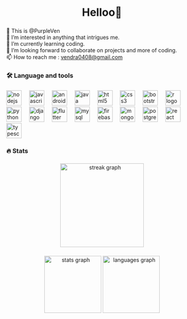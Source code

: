 <!-- - 👋 Hi, I’m @PurpleVen
- 👀 I’m interested in anything that intrigues me. 
- 🌱 I’m currently learning coding.
- 💞️ I’m looking forward to collaborate on projects and more of coding.
- 📫 How to reach me : vendra0408@gmail.com
-->

<h1 align="center">Helloo👋</h1>

###



###

<!--<div align="center">-->

👋 This is @PurpleVen <br>
👀 I’m interested in anything that intrigues me. <br>
🌱 I’m currently learning coding.<br>
💞️ I’m looking forward to collaborate on projects and more of coding.<br>
📫 How to reach me : vendra0408@gmail.com<br>
  
<!--</div>-->

###

<h3 align="left">🛠 Language and tools</h3>

###

<div align="left">
  <img src="https://cdn.jsdelivr.net/gh/devicons/devicon/icons/nodejs/nodejs-original.svg" height="40" alt="nodejs logo"  />
  <img width="12" />
  <img src="https://cdn.jsdelivr.net/gh/devicons/devicon/icons/javascript/javascript-original.svg" height="40" alt="javascript logo"  />
  <img width="12" />
  <img src="https://cdn.jsdelivr.net/gh/devicons/devicon/icons/androidstudio/androidstudio-original.svg" height="40" alt="androidstudio logo"  />
  <img width="12" />
  <img src="https://cdn.jsdelivr.net/gh/devicons/devicon/icons/java/java-original.svg" height="40" alt="java logo"  />
  <img width="12" />
  <img src="https://cdn.jsdelivr.net/gh/devicons/devicon/icons/html5/html5-original.svg" height="40" alt="html5 logo"  />
  <img width="12" />
  <img src="https://cdn.jsdelivr.net/gh/devicons/devicon/icons/css3/css3-original.svg" height="40" alt="css3 logo"  />
  <img width="12" />
  <img src="https://cdn.jsdelivr.net/gh/devicons/devicon/icons/bootstrap/bootstrap-original.svg" height="40" alt="bootstrap logo"  />
  <img width="12" />
  <img src="https://cdn.jsdelivr.net/gh/devicons/devicon/icons/r/r-original.svg" height="40" alt="r logo"  />
  <img width="12" />
  <img src="https://cdn.jsdelivr.net/gh/devicons/devicon/icons/python/python-original.svg" height="40" alt="python logo"  />
  <img width="12" />
  <img src="https://cdn.jsdelivr.net/gh/devicons/devicon/icons/django/django-plain.svg" height="40" alt="django logo"  />
  <img width="12" />
  <img src="https://cdn.jsdelivr.net/gh/devicons/devicon/icons/flutter/flutter-original.svg" height="40" alt="flutter logo"  />
  <img width="12" />
  <img src="https://cdn.jsdelivr.net/gh/devicons/devicon/icons/mysql/mysql-original.svg" height="40" alt="mysql logo"  />
  <img width="12" />
  <img src="https://cdn.jsdelivr.net/gh/devicons/devicon/icons/firebase/firebase-plain.svg" height="40" alt="firebase logo"  />
  <img width="12" />
  <img src="https://cdn.jsdelivr.net/gh/devicons/devicon/icons/mongodb/mongodb-original.svg" height="40" alt="mongodb logo"  />
  <img width="12" />
  <img src="https://cdn.jsdelivr.net/gh/devicons/devicon/icons/postgresql/postgresql-original.svg" height="40" alt="postgresql logo"  />
  <img width="12" />
  <img src="https://cdn.jsdelivr.net/gh/devicons/devicon/icons/react/react-original.svg" height="40" alt="react logo"  />
  <img width="12" />
  <img src="https://cdn.jsdelivr.net/gh/devicons/devicon/icons/typescript/typescript-original.svg" height="40" alt="typescript logo"  />
</div>


###

<h3 align="left">🔥   Stats </h3>

###

<div align="center">
  <img src="https://streak-stats.demolab.com?user=maurodesouza&locale=en&mode=daily&theme=dracula&locale=false&border_radius=5&order=3" height="220" alt="streak graph"  />
</div>

###


<!--![Vendra's GitHub stats](https://github-readme-stats.vercel.app/api?username=PurpleVen)](https://github.com/PurpleVen/github-readme-stats)-->
<!--![Vendra's GitHub stats](https://github-readme-stats.vercel.app/api?username=PurpleVen&count_private=true)-->
<!--![Vendra's GitHub stats](https://github-readme-stats.vercel.app/api?username=PurpleVen&show_icons=true&theme=synthwave)-->
<!-- 

![Top Langs](https://github-readme-stats.vercel.app/api/top-langs/?username=PurpleVen&layout=Demo&theme=synthwave)](https://github.com/PurpleVen/github-readme-stats) -->

<!--![](https://komarev.com/ghpvc/?username=PurpleVen&color=f222ff&label=PROFILE+VIEWS)-->

<!-- [![Top Langs](https://github-readme-stats.vercel.app/api/top-langs/?username=PurpleVen&layout=compact&theme=synthwave)](https://github.com/PurpleVen/github-readme-stats) -->

<!-- [![Top Langs](https://github-readme-stats.vercel.app/api/top-langs/?username=PurpleVen&theme=midnight-purple)](https://github.com/anuraghazra/github-readme-stats)
-->

<!---
PurpleVen/PurpleVen is a ✨ special ✨ repository because its `README.md` (this file) appears on your GitHub profile.
You can click the Preview link to take a look at your changes.
--->

<div align="center">
  <img src="https://github-readme-stats.vercel.app/api?username=PurpleVen&hide_title=false&hide_rank=false&show_icons=true&include_all_commits=true&count_private=true&disable_animations=false&theme=dracula&locale=en&hide_border=false&order=1" height="150" alt="stats graph"  />
  <img src="https://github-readme-stats.vercel.app/api/top-langs?username=PurpleVen&locale=en&hide_title=false&layout=compact&card_width=320&langs_count=5&theme=dracula&hide_border=false&order=2" height="150" alt="languages graph"  />
</div>

###

###
